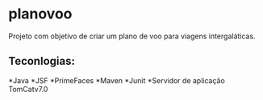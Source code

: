 # planovoo

Projeto com objetivo de criar um plano de voo para viagens intergaláticas.


## Teconlogias:

*Java
*JSF
*PrimeFaces
*Maven
*Junit
*Servidor de aplicação TomCatv7.0